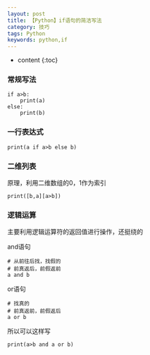 ```yaml
---
layout: post
title: 【Python】if语句的简洁写法
category: 技巧
tags: Python
keywords: python,if
---
```

* content
{:toc}

### 常规写法
```
if a>b:
    print(a)
else:
    print(b)
```

### 一行表达式
```
print(a if a>b else b)
```

### 二维列表
原理，利用二维数组的0，1作为索引
```
print([b,a][a>b])
```

### 逻辑运算
主要利用逻辑运算符的返回值进行操作，还挺绕的  

and语句

```
# 从前往后找，找假的
# 前真返后，前假返前
a and b 
```
or语句
```
# 找真的
# 前真返前，前假返后
a or b
```

所以可以这样写
```
print(a>b and a or b)
```